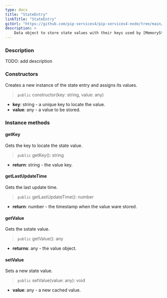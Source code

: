 ```yaml
---
type: docs
title: "StateEntry"
linkTitle: "StateEntry"
gitUrl: "https://github.com/pip-services4/pip-services4-node/tree/main/pip-services4-logic-node"
description: >
    Data object to store state values with their keys used by [MemoryStateStore](../memory_state_store)
---
```


### Description

TODO: add description

### Constructors
Creates a new instance of the state entry and assigns its values.

> `public` constructor(key: string, value: any)

- **key**: string - a unique key to locate the value.
- **value**: any - a value to be stored.


### Instance methods


#### getKey
Gets the key to locate the state value.

> `public` getKey(): string

- **return**: string - the value key.


#### getLastUpdateTime
Gets the last update time.

> `public` getLastUpdateTime(): number

- **return**: number - the timestamp when the value ware stored.


#### getValue
Gets the sstate value.

> `public` getValue(): any

- **returns**: any - the value object.


#### setValue
Sets a new state value.

> `public` setValue(value: any): void

- **value**: any - a new cached value.